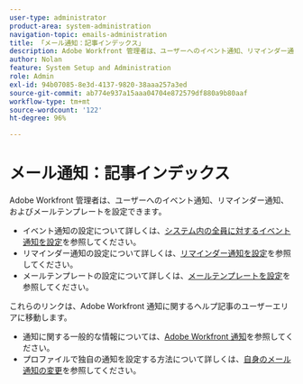 ```yaml
---
user-type: administrator
product-area: system-administration
navigation-topic: emails-administration
title: 「メール通知：記事インデックス」
description: Adobe Workfront 管理者は、ユーザーへのイベント通知、リマインダー通知、およびメールテンプレートを設定できます。
author: Nolan
feature: System Setup and Administration
role: Admin
exl-id: 94b07085-8e3d-4137-9820-38aaa257a3ed
source-git-commit: ab774e937a15aaa04704e872579df880a9b80aaf
workflow-type: tm+mt
source-wordcount: '122'
ht-degree: 96%

---
```


# メール通知：記事インデックス

<!-- Audited: 1/2024 -->

Adobe Workfront 管理者は、ユーザーへのイベント通知、リマインダー通知、およびメールテンプレートを設定できます。

* イベント通知の設定について詳しくは、[システム内の全員に対するイベント通知を設定](../../../administration-and-setup/manage-workfront/emails/configure-event-notifications-for-everyone-in-the-system.md)を参照してください。
* リマインダー通知の設定について詳しくは、[リマインダー通知を設定](../../../administration-and-setup/manage-workfront/emails/set-up-reminder-notifications.md)を参照してください。
* メールテンプレートの設定について詳しくは、[メールテンプレートを設定](../../../administration-and-setup/manage-workfront/emails/configure-email-templates.md)を参照してください。

これらのリンクは、Adobe Workfront 通知に関するヘルプ記事のユーザーエリアに移動します。

* 通知に関する一般的な情報については、[Adobe Workfront 通知](/help/quicksilver/workfront-basics/using-notifications/event-notifications.md)を参照してください。
* プロファイルで独自の通知を設定する方法について詳しくは、[自身のメール通知の変更](/help/quicksilver/workfront-basics/using-notifications/activate-or-deactivate-your-own-event-notifications.md)を参照してください。
